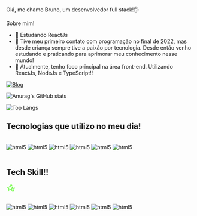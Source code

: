 Olá, me chamo Bruno, um desenvolvedor full stack!🖐️

 Sobre mim!
  
- 🌱 Estudando ReactJs
- 💬 Tive meu primeiro contato com programação no final de 2022, mas desde criança sempre tive a paixão por tecnologia. Desde então venho estudando e praticando para aprimorar meu conhecimento nesse mundo!
- 🚀 Atualmente, tenho foco principal na área front-end. Utilizando ReactJs, NodeJs e TypeScript!!

[![Blog](https://img.shields.io/badge/LinkedIn-0077B5?style=for-the-badge&logo=linkedin&logoColor=white)](https://www.linkedin.com/in/bruno-shizukuda-586b2324a/)


![Anurag's GitHub stats](https://github-readme-stats.vercel.app/api?username=BrunoShizukuda&show_icons=true&theme=tokyonight)

![Top Langs](https://github-readme-stats.vercel.app/api/top-langs/?username=BrunoShizukuda&layout=compact)

## Tecnologias que utilizo no meu dia!

<div style="display: inline_block"><br/>
    <img alt="html5" src="https://img.shields.io/badge/HTML5-E34F26?style=for-the-badge&logo=html5&logoColor=white">
    <img alt="html5" src="https://img.shields.io/badge/CSS3-1572B6?style=for-the-badge&logo=css3&logoColor=white">
    <img alt="html5" src="https://img.shields.io/badge/JavaScript-F7DF1E?style=for-the-badge&logo=javascript&logoColor=black">
    <img alt="html5" src="https://img.shields.io/badge/TypeScript-007ACC?style=for-the-badge&logo=typescript&logoColor=white">
    <img alt="html5" src="https://img.shields.io/badge/React-20232A?style=for-the-badge&logo=react&logoColor=61DAFB">
    <img alt="html5" src="https://img.shields.io/badge/Node.js-43853D?style=for-the-badge&logo=node.js&logoColor=white">
    
</div>
<br/>

 ## Tech Skill!!
 <svg xmlns="http://www.w3.org/2000/svg" height="24px" viewBox="0 -960 960 960" width="24px" fill="#75FB4C"><path d="m668-380 152-130 120 10-176 153 52 227-102-62-46-198Zm-94-292-42-98 46-110 92 217-96-9ZM294-287l126-76 126 77-33-144 111-96-146-13-58-136-58 135-146 13 111 97-33 143ZM173-120l65-281L20-590l288-25 112-265 112 265 288 25-218 189 65 281-247-149-247 149Zm247-340Z"/></svg>
 
<div style="display: inline_block"><br/>
    <img alt="html5" src="https://img.shields.io/badge/jQuery-0769AD?style=for-the-badge&logo=jquery&logoColor=white">
    <img alt="html5" src="https://img.shields.io/badge/Sass-CC6699?style=for-the-badge&logo=sass&logoColor=white">
    <img alt="html5" src="https://img.shields.io/badge/Express.js-404D59?style=for-the-badge">
    <img alt="html5" src="https://img.shields.io/badge/Vue.js-35495E?style=for-the-badge&logo=vue.js&logoColor=4FC08D">
    <img alt="html5" src="https://img.shields.io/badge/MySQL-00000F?style=for-the-badge&logo=mysql&logoColor=white">
     <img alt="html5" src="https://img.shields.io/badge/Tailwind_CSS-38B2AC?style=for-the-badge&logo=tailwind-css&logoColor=white">
</div>


